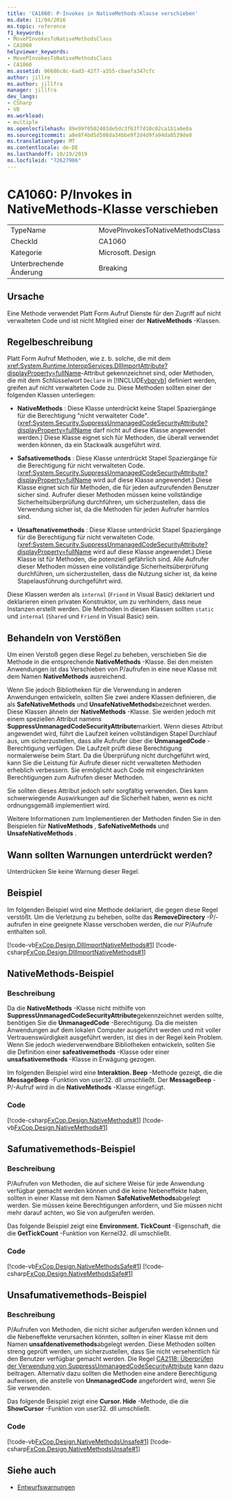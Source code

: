 ```yaml
---
title: 'CA1060: P-Invokes in NativeMethods-Klasse verschieben'
ms.date: 11/04/2016
ms.topic: reference
f1_keywords:
- MovePInvokesToNativeMethodsClass
- CA1060
helpviewer_keywords:
- MovePInvokesToNativeMethodsClass
- CA1060
ms.assetid: 06686c8c-6ad3-42f7-a355-cbaefa347cfc
author: jillre
ms.author: jillfra
manager: jillfra
dev_langs:
- CSharp
- VB
ms.workload:
- multiple
ms.openlocfilehash: 89e99f0502403de5dc3f63f7d10c02ca1b1a0e0a
ms.sourcegitcommit: a8e8f4bd5d508da34bbe9f2d4d9fa94da0539de0
ms.translationtype: MT
ms.contentlocale: de-DE
ms.lasthandoff: 10/19/2019
ms.locfileid: "72627906"
---
```

# <a name="ca1060-move-pinvokes-to-nativemethods-class"></a>CA1060: P/Invokes in NativeMethods-Klasse verschieben

|||
|-|-|
|TypeName|MovePInvokesToNativeMethodsClass|
|CheckId|CA1060|
|Kategorie|Microsoft. Design|
|Unterbrechende Änderung|Breaking|

## <a name="cause"></a>Ursache

Eine Methode verwendet Platt Form Aufruf Dienste für den Zugriff auf nicht verwalteten Code und ist nicht Mitglied einer der **NativeMethods** -Klassen.

## <a name="rule-description"></a>Regelbeschreibung

Platt Form Aufruf Methoden, wie z. b. solche, die mit dem <xref:System.Runtime.InteropServices.DllImportAttribute?displayProperty=fullName>-Attribut gekennzeichnet sind, oder Methoden, die mit dem Schlüsselwort `Declare` in [!INCLUDE[vbprvb](../code-quality/includes/vbprvb_md.md)] definiert werden, greifen auf nicht verwalteten Code zu. Diese Methoden sollten einer der folgenden Klassen unterliegen:

- **NativeMethods** : Diese Klasse unterdrückt keine Stapel Spaziergänge für die Berechtigung "nicht verwalteter Code". (<xref:System.Security.SuppressUnmanagedCodeSecurityAttribute?displayProperty=fullName> darf nicht auf diese Klasse angewendet werden.) Diese Klasse eignet sich für Methoden, die überall verwendet werden können, da ein Stackwalk ausgeführt wird.

- **Safsativemethods** : Diese Klasse unterdrückt Stapel Spaziergänge für die Berechtigung für nicht verwalteten Code. (<xref:System.Security.SuppressUnmanagedCodeSecurityAttribute?displayProperty=fullName> wird auf diese Klasse angewendet.) Diese Klasse eignet sich für Methoden, die für jeden aufzurufenden Benutzer sicher sind. Aufrufer dieser Methoden müssen keine vollständige Sicherheitsüberprüfung durchführen, um sicherzustellen, dass die Verwendung sicher ist, da die Methoden für jeden Aufrufer harmlos sind.

- **Unsaftenativemethods** : Diese Klasse unterdrückt Stapel Spaziergänge für die Berechtigung für nicht verwalteten Code. (<xref:System.Security.SuppressUnmanagedCodeSecurityAttribute?displayProperty=fullName> wird auf diese Klasse angewendet.) Diese Klasse ist für Methoden, die potenziell gefährlich sind. Alle Aufrufer dieser Methoden müssen eine vollständige Sicherheitsüberprüfung durchführen, um sicherzustellen, dass die Nutzung sicher ist, da keine Stapelausführung durchgeführt wird.

Diese Klassen werden als `internal` (`Friend` in Visual Basic) deklariert und deklarieren einen privaten Konstruktor, um zu verhindern, dass neue Instanzen erstellt werden. Die Methoden in diesen Klassen sollten `static` und `internal` (`Shared` und `Friend` in Visual Basic) sein.

## <a name="how-to-fix-violations"></a>Behandeln von Verstößen
Um einen Verstoß gegen diese Regel zu beheben, verschieben Sie die Methode in die entsprechende **NativeMethods** -Klasse. Bei den meisten Anwendungen ist das Verschieben von P/aufrufen in eine neue Klasse mit dem Namen **NativeMethods** ausreichend.

Wenn Sie jedoch Bibliotheken für die Verwendung in anderen Anwendungen entwickeln, sollten Sie zwei andere Klassen definieren, die als **SafeNativeMethods** und **UnsafeNativeMethods**bezeichnet werden. Diese Klassen ähneln der **NativeMethods** -Klasse. Sie werden jedoch mit einem speziellen Attribut namens **SuppressUnmanagedCodeSecurityAttribute**markiert. Wenn dieses Attribut angewendet wird, führt die Laufzeit keinen vollständigen Stapel Durchlauf aus, um sicherzustellen, dass alle Aufrufer über die **UnmanagedCode** -Berechtigung verfügen. Die Laufzeit prüft diese Berechtigung normalerweise beim Start. Da die Überprüfung nicht durchgeführt wird, kann Sie die Leistung für Aufrufe dieser nicht verwalteten Methoden erheblich verbessern. Sie ermöglicht auch Code mit eingeschränkten Berechtigungen zum Aufrufen dieser Methoden.

Sie sollten dieses Attribut jedoch sehr sorgfältig verwenden. Dies kann schwerwiegende Auswirkungen auf die Sicherheit haben, wenn es nicht ordnungsgemäß implementiert wird.

Weitere Informationen zum Implementieren der Methoden finden Sie in den Beispielen für **NativeMethods** , **SafeNativeMethods** und **UnsafeNativeMethods** .

## <a name="when-to-suppress-warnings"></a>Wann sollten Warnungen unterdrückt werden?
Unterdrücken Sie keine Warnung dieser Regel.

## <a name="example"></a>Beispiel
Im folgenden Beispiel wird eine Methode deklariert, die gegen diese Regel verstößt. Um die Verletzung zu beheben, sollte das **RemoveDirectory** -P/-aufrufen in eine geeignete Klasse verschoben werden, die nur P/Aufrufe enthalten soll.

[!code-vb[FxCop.Design.DllImportNativeMethods#1](../code-quality/codesnippet/VisualBasic/ca1060-move-p-invokes-to-nativemethods-class_1.vb)]
[!code-csharp[FxCop.Design.DllImportNativeMethods#1](../code-quality/codesnippet/CSharp/ca1060-move-p-invokes-to-nativemethods-class_1.cs)]

## <a name="nativemethods-example"></a>NativeMethods-Beispiel

### <a name="description"></a>Beschreibung
Da die **NativeMethods** -Klasse nicht mithilfe von **SuppressUnmanagedCodeSecurityAttribute**gekennzeichnet werden sollte, benötigen Sie die **UnmanagedCode** -Berechtigung. Da die meisten Anwendungen auf dem lokalen Computer ausgeführt werden und mit voller Vertrauenswürdigkeit ausgeführt werden, ist dies in der Regel kein Problem. Wenn Sie jedoch wiederverwendbare Bibliotheken entwickeln, sollten Sie die Definition einer **safeativemethods** -Klasse oder einer **unsafsativemethods** -Klasse in Erwägung gezogen.

Im folgenden Beispiel wird eine **Interaktion. Beep** -Methode gezeigt, die die **MessageBeep** -Funktion von user32. dll umschließt. Der **MessageBeep** -P/-Aufruf wird in die **NativeMethods** -Klasse eingefügt.

### <a name="code"></a>Code
[!code-csharp[FxCop.Design.NativeMethods#1](../code-quality/codesnippet/CSharp/ca1060-move-p-invokes-to-nativemethods-class_2.cs)]
[!code-vb[FxCop.Design.NativeMethods#1](../code-quality/codesnippet/VisualBasic/ca1060-move-p-invokes-to-nativemethods-class_2.vb)]

## <a name="safenativemethods-example"></a>Safumativemethods-Beispiel

### <a name="description"></a>Beschreibung
P/Aufrufen von Methoden, die auf sichere Weise für jede Anwendung verfügbar gemacht werden können und die keine Nebeneffekte haben, sollten in einer Klasse mit dem Namen **SafeNativeMethods**abgelegt werden. Sie müssen keine Berechtigungen anfordern, und Sie müssen nicht mehr darauf achten, wo Sie von aufgerufen werden.

Das folgende Beispiel zeigt eine **Environment. TickCount** -Eigenschaft, die die **GetTickCount** -Funktion von Kernel32. dll umschließt.

### <a name="code"></a>Code
[!code-vb[FxCop.Design.NativeMethodsSafe#1](../code-quality/codesnippet/VisualBasic/ca1060-move-p-invokes-to-nativemethods-class_3.vb)]
[!code-csharp[FxCop.Design.NativeMethodsSafe#1](../code-quality/codesnippet/CSharp/ca1060-move-p-invokes-to-nativemethods-class_3.cs)]

## <a name="unsafenativemethods-example"></a>Unsafumativemethods-Beispiel

### <a name="description"></a>Beschreibung
P/Aufrufen von Methoden, die nicht sicher aufgerufen werden können und die Nebeneffekte verursachen könnten, sollten in einer Klasse mit dem Namen **unsafdenativemethods**abgelegt werden. Diese Methoden sollten streng geprüft werden, um sicherzustellen, dass Sie nicht versehentlich für den Benutzer verfügbar gemacht werden. Die Regel [CA2118: Überprüfen der Verwendung von SuppressUnmanagedCodeSecurityAttribute](../code-quality/ca2118.md) kann dazu beitragen. Alternativ dazu sollten die Methoden eine andere Berechtigung aufweisen, die anstelle von **UnmanagedCode** angefordert wird, wenn Sie Sie verwenden.

Das folgende Beispiel zeigt eine **Cursor. Hide** -Methode, die die **ShowCursor** -Funktion von user32. dll umschließt.

### <a name="code"></a>Code
[!code-vb[FxCop.Design.NativeMethodsUnsafe#1](../code-quality/codesnippet/VisualBasic/ca1060-move-p-invokes-to-nativemethods-class_4.vb)]
[!code-csharp[FxCop.Design.NativeMethodsUnsafe#1](../code-quality/codesnippet/CSharp/ca1060-move-p-invokes-to-nativemethods-class_4.cs)]

## <a name="see-also"></a>Siehe auch

- [Entwurfswarnungen](../code-quality/design-warnings.md)
